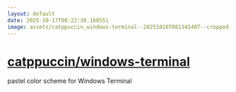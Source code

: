 ```yaml
---
layout: default
date: 2025-10-17T00:22:38.160551
image: assets/catppuccin_windows-terminal--20251016T081341407--cropped.png
---
```


# [catppuccin/windows-terminal](https://github.com/catppuccin/windows-terminal)

pastel color scheme for Windows Terminal
